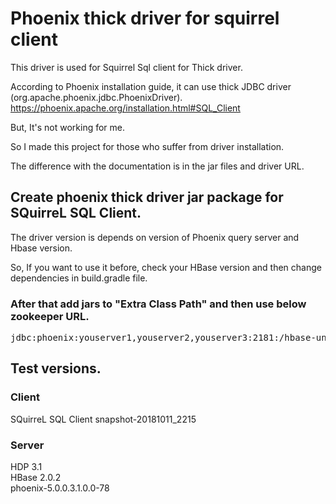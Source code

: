# Phoenix thick driver for squirrel client
This driver is used for Squirrel Sql client for Thick driver.

According to Phoenix installation guide, it can use thick JDBC driver (org.apache.phoenix.jdbc.PhoenixDriver).
https://phoenix.apache.org/installation.html#SQL_Client

But, It's not working for me.

So I made this project for those who suffer from driver installation.

The difference with the documentation is in the jar files and driver URL.

## Create phoenix thick driver jar package for SQuirreL SQL Client.

The driver version is depends on version of Phoenix query server and Hbase version.

So, If you want to use it before, check your HBase version and then change dependencies in build.gradle file.

### After that add jars to "Extra Class Path" and then use below zookeeper URL.
<pre>
jdbc:phoenix:youserver1,youserver2,youserver3:2181:/hbase-unsecure
</pre>

## Test versions.
### Client
SQuirreL SQL Client snapshot-20181011_2215

### Server
HDP 3.1<br/>
HBase 2.0.2<br/>
phoenix-5.0.0.3.1.0.0-78<br/>
